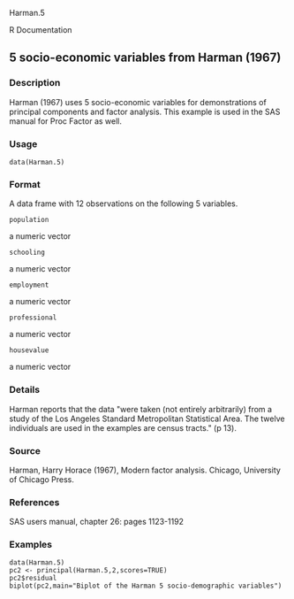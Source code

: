 Harman.5

R Documentation

## 5 socio-economic variables from Harman (1967)

### Description

Harman (1967) uses 5 socio-economic variables for demonstrations of principal
components and factor analysis. This example is used in the SAS manual for
Proc Factor as well.

### Usage

    data(Harman.5)

### Format

A data frame with 12 observations on the following 5 variables.

`population`

a numeric vector

`schooling`

a numeric vector

`employment`

a numeric vector

`professional`

a numeric vector

`housevalue`

a numeric vector

### Details

Harman reports that the data "were taken (not entirely arbitrarily) from a
study of the Los Angeles Standard Metropolitan Statistical Area. The twelve
individuals are used in the examples are census tracts." (p 13).

### Source

Harman, Harry Horace (1967), Modern factor analysis. Chicago, University of
Chicago Press.

### References

SAS users manual, chapter 26: pages 1123-1192

### Examples

    
    data(Harman.5)
    pc2 <- principal(Harman.5,2,scores=TRUE)
    pc2$residual
    biplot(pc2,main="Biplot of the Harman 5 socio-demographic variables")

